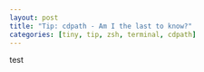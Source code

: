 ```yaml
---
layout: post
title: "Tip: cdpath - Am I the last to know?"
categories: [tiny, tip, zsh, terminal, cdpath]
---
```


test